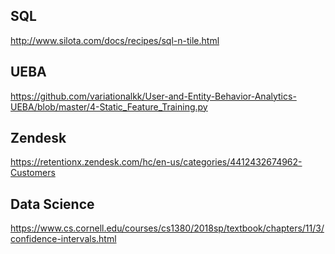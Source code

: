 ## SQL

http://www.silota.com/docs/recipes/sql-n-tile.html

## UEBA 

https://github.com/variationalkk/User-and-Entity-Behavior-Analytics-UEBA/blob/master/4-Static_Feature_Training.py


## Zendesk
https://retentionx.zendesk.com/hc/en-us/categories/4412432674962-Customers

## Data Science

https://www.cs.cornell.edu/courses/cs1380/2018sp/textbook/chapters/11/3/confidence-intervals.html
